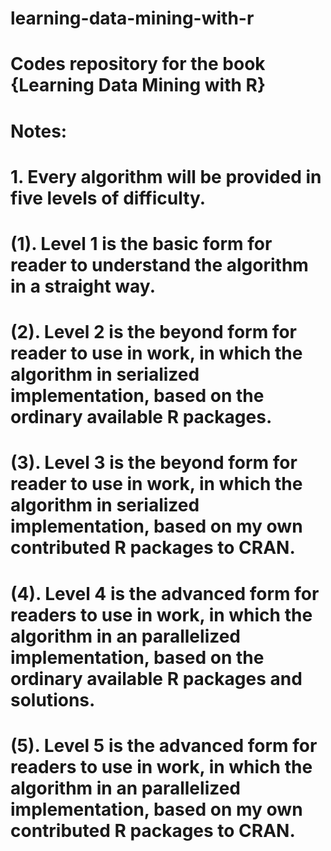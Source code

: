 # learning-data-mining-with-r
# Codes repository for the book {Learning Data Mining with R}

# Notes: 
# 1. Every algorithm will be provided in five levels of difficulty. 
# (1). Level 1 is the basic form for reader to understand the algorithm in a straight way.
# (2). Level 2 is the beyond form for reader to use in work, in which the algorithm in serialized implementation, based on the ordinary available R packages.
# (3). Level 3 is the beyond form for reader to use in work, in which the algorithm in serialized implementation, based on my own contributed R packages to CRAN.
# (4). Level 4 is the advanced form for readers to use in work, in which the algorithm in an parallelized implementation, based on the ordinary available R packages and solutions.
# (5). Level 5 is the advanced form for readers to use in work, in which the algorithm in an parallelized implementation, based on my own contributed R packages to CRAN.

